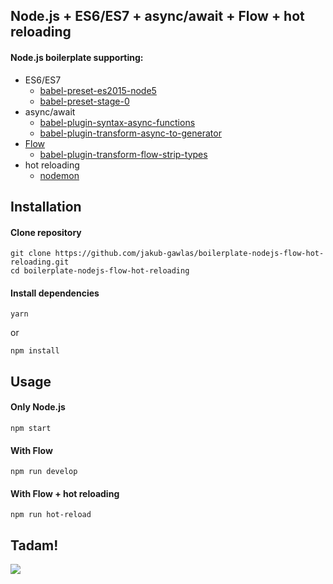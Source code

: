 ## Node.js + ES6/ES7 + async/await + Flow + hot reloading

#### Node.js boilerplate supporting:
* ES6/ES7 
	* [babel-preset-es2015-node5](https://github.com/alekseykulikov/babel-preset-es2015-node5)
	* [babel-preset-stage-0](https://www.npmjs.com/package/babel-preset-stage-0)
* async/await
	* [babel-plugin-syntax-async-functions](https://www.npmjs.com/package/babel-plugin-syntax-async-functions)
	* [babel-plugin-transform-async-to-generator](https://www.npmjs.com/package/babel-plugin-transform-async-to-generator)
* [Flow](https://flowtype.org/)
	* [babel-plugin-transform-flow-strip-types](https://www.npmjs.com/package/babel-plugin-transform-flow-strip-types)
* hot reloading 
	* [nodemon](https://github.com/remy/nodemon)

## Installation

#### Clone repository

```
git clone https://github.com/jakub-gawlas/boilerplate-nodejs-flow-hot-reloading.git
cd boilerplate-nodejs-flow-hot-reloading
```
#### Install dependencies

```
yarn
``` 
or
```
npm install
``` 

## Usage

#### Only Node.js
```
npm start
```

#### With Flow
```
npm run develop
```

#### With Flow + hot reloading
```
npm run hot-reload
```

## Tadam!
![](http://i.imgur.com/CF1f3uJ.png)